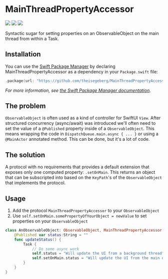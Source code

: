 # MainThreadPropertyAccessor

<p>
<img src="https://img.shields.io/badge/Platform%20Compatibility-iOS%20%7C%C2%A0macOS%20%7C%C2%A0iPadOS-4E4E4E.svg?colorA=28a745" />
<img src="https://img.shields.io/badge/Swift%20Compatibility-5.7-4E4E4E.svg?colorA=28a745" />
<img src="https://img.shields.io/badge/Test%20Coverage-100%25-4E4E4E.svg?colorA=28a745" />
</p>

Syntactic sugar for setting properties on an ObservableObject on the main thread from within a Task.

## Installation

You can use the [Swift Package Manager](https://github.com/apple/swift-package-manager) by declaring MainThreadPropertyAccessor as a dependency in your `Package.swift` file:

```swift
.package(url: "https://github.com/theisegeberg/MainThreadPropertyAccessor", from: "0.1.0")
```

*For more information, see [the Swift Package Manager documentation](https://github.com/apple/swift-package-manager/tree/master/Documentation).*

## The problem

`ObservableObject` is often used as a kind of controller for SwiftUI `View`. After structured concurrency (async/await) was introduced we'll often need to set the value of a `@Published` property inside of a `ObservableObject`. This means wrapping the code in `DispatchQueue.main.async { ... }` or using a `@MainActor` annotated method. This can be done, but it's a lot of code.

## The solution

A protocol with no requirements that provides a default extension that exposes only one computed property: `.setOnMain`. This returns an object that can be subscripted into based on the `KeyPath`'s of the `ObservableObject` that implements the protocol.

## Usage

1. Add the protocol `MainThreadPropertyAccessor` to your `ObservableObject`
2. Use `self.setOnMain.somePropertyOfYourObject = newValue` to set properties on your `ObservableObject`

```swift
class AnObservableObject: ObservableObject, MainThreadPropertyAccessor {
    @Published var status:String = ""
    func updateStatus() {
        Task {
            // Do some async work
            self.status = "Will update the UI from a background thread" // Warning!
            self.setOnMain.status = "Will update the UI from the main dispatch queue" // 😘
        }
    }
}
```
